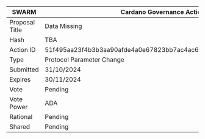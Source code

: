 |SWARM|Cardano Governance Actions|
|----------------|---------------------------|
|Proposal Title|Data Missing|
|Hash|TBA|
|Action ID|51f495aa23f4b3b3aa90afde4a0e67823bb7ac4ac65f5ffbb138373b863f2f74#0|
|Type|Protocol Parameter Change|
|Submitted|31/10/2024|
|Expires|30/11/2024|
|Vote|Pending|
|Vote Power|ADA|
|Rational|Pending|
|Shared|Pending|
